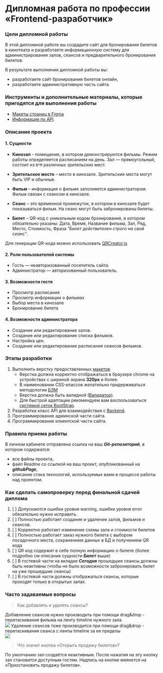 # Дипломная работа по профессии «Frontend-разработчик»

### Цели дипломной работы

В этой дипломной работе вы создадите сайт для бронирования билетов в кинотеатр и разработаете информационную систему для администрирования залов, сеансов и предварительного бронирования билетов.

В результате выполнения дипломной работы вы:
- разработаете сайт бронирования билетов онлайн,
- разработаете административную часть сайта.

### Инструменты и дополнительные материалы, которые пригодятся для выполнения работы

- [Макеты страниц в Figma](https://www.figma.com/file/zGf2lm7mUBGeXWlZQyf9LH/%D0%94%D0%B8%D0%B7%D0%B0%D0%B9%D0%BD-%D0%BC%D0%B0%D0%BA%D0%B5%D1%82-(1)?type=design&mode=design)
- [Информация по API](./md/api.md).

### Описание проекта

#### 1. Сущности

- **Кинозал** – помещение, в котором демонстрируются фильмы. Режим работы определяется расписанием на день. Зал — прямоугольный, состоит из `N*M` различных зрительских мест.

- **Зрительское место** – место в кинозале. Зрительские места могут быть VIP и обычные.

- **Фильм** – информация о фильме заполняется администратором. Фильм связан с сеансом в кинозале.

- **Сеанс** – это временной промежуток, в котором в кинозале будет показываться фильм. На сеанс могут быть забронированы билеты.

- **Билет**  – QR-код c уникальным кодом бронирования, в котором обязательно указаны: Дата, Время, Название фильма, Зал, Ряд, Место, Стоимость, Фраза _"Билет действителен строго на свой сеанс"_.
  
Для генерации QR-кода можно использовать [QRCreator.js](https://github.com/slesareva-gala/QR-Code)

#### 2. Роли пользователей системы

-   Гость — неавторизованный посетитель сайта.
-   Администратор — авторизованный пользователь.

#### 3. Возможности гостя
-   Просмотр расписания
-   Просмотр информации о фильмах
-   Выбор места в кинозале
-   Бронирование билета

#### 4. Возможности администратора
-   Создание или редактирование залов.
-   Создание или редактирование списка фильмов.
-   Настройка цен.
-   Создание или редактирование расписания сеансов фильмов.

### Этапы разработки

1. Выполнить верстку предоставленных [макетов]((https://www.figma.com/file/BwhoRUEU4ikdbjjxFOrO7v/%D0%94%D0%B8%D0%B7%D0%B0%D0%B9%D0%BD-%D0%BC%D0%B0%D0%BA%D0%B5%D1%82?type=design&node-id=0-1&mode=design&t=j9bYnoV4gt8q03IU-0))  
   * Верстка должна корректно отображаться в браузере chrome на устройствах с шириной экрана **320px** и более.  
   * В наименовании CSS-классов желательно придерживаться методологии [БЭМ](https://ru.bem.info/methodology/quick-start/)
   * Верстка должна быть валидной ([Валидатор](https://validator.w3.org/)). 
   * Для быстрой адаптации рекомендуем вам воспользоваться [системой сеток BootStrap](https://getbootstrap.su/docs/5.0/layout/grid/).
2. Разработка класс API для взаимодействия с [Backend](./md/api.md).
3. Программирование админской части сайта.
4. Программирование клиентской части сайта.

### Правила приема работы

В личном кабинете отправлена ссылка на ваш ***Git-репозиторий***, в котором содержатся:
- все файлы проекта,
- файл Readme со ссылкой на ваш проект, опубликованный на ***githubPage***,
- описание стэка технологий, используемых вами в процессе работы над проектом.

### Как сделать самопроверку перед финальной сдачей диплома
1. [ ] Допускаются ошибки уровня warning, ошибки уровня error обязательно нужно исправить.
2. [ ] Полностью работает создание и удаление залов, фильмов и сеансов.
3. [ ] Корректно работает изменение схемы зала и стоимости билетов
4. [ ] Полностью работает заказ нужного билета с выбором посадочного места, сохранением данных в БД и получением QR кода
5. [ ] QR код содержит в себе полную информацию о билете (более подробно см описание сущности ***Билет*** выше)
6. [ ] В гостевой части на вкладке ***Сегодня*** прошедшие сеансы должны быть неактивны (чтобы не было возможности забронировать билет на уже прошедшие сеансы)
7. [ ] В гостевой части должны отображаться сеансы, которые проходят только в открытых залах.

### Часто задаваемые вопросы

>Как добавлять и удалять сеансы?

Добавление сеансов нужно производить при помощи drag&drop - перетаскивания фильма на ленту timeline нужного зала  
![](md/img/DD_Add.gif)
Удаление сеансов тоже производится при помощи drag&drop - перетаскивания сеанса с  ленты timeline за ее пределы  
![](md/img/DD_Delete.gif)

>Что значит кнопка «Открыть продажу билетов»?  

По умолчанию зал создаётся неактивным. После нажатия на эту кнопку зал становится доступным гостям. Надпись на кнопке меянется на «Приостановить продажу билетов».




